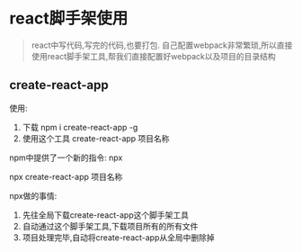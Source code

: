 # react脚手架使用

>react中写代码,写完的代码,也要打包. 自己配置webpack非常繁琐,所以直接使用react脚手架工具,帮我们直接配置好webpack以及项目的目录结构  

## create-react-app 

使用: 

1. 下载  npm i create-react-app -g
2. 使用这个工具  create-react-app 项目名称 



 npm中提供了一个新的指令: npx 

npx create-react-app 项目名称 

npx做的事情: 

1. 先往全局下载create-react-app这个脚手架工具
2. 自动通过这个脚手架工具,下载项目所有的所有文件 
3. 项目处理完毕,自动将create-react-app从全局中删除掉



